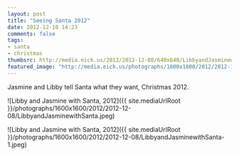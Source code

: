 ```yaml
---
layout: post
title: "Seeing Santa 2012"
date: 2012-12-10 14:23
comments: false
tags: 
- santa
- christmas
thumbsrc: http://media.eick.us/2012/2012-12-08/640x640/LibbyandJasminewithSanta.jpeg
featured_image: "http://media.eick.us/photographs/1600x1600/2012/2012-12-08/LibbyandJasminewithSanta.jpeg"
---
```

Jasmine and Libby tell Santa what they want, Christmas 2012.

![Libby and Jasmine with Santa, 2012]({{ site.mediaUrlRoot }}/photographs/1600x1600/2012/2012-12-08/LibbyandJasminewithSanta.jpeg)


![Libby and Jasmine with Santa, 2012]({{ site.mediaUrlRoot }}/photographs/1600x1600/2012/2012-12-08/LibbyandJasminewithSanta-1.jpeg)

